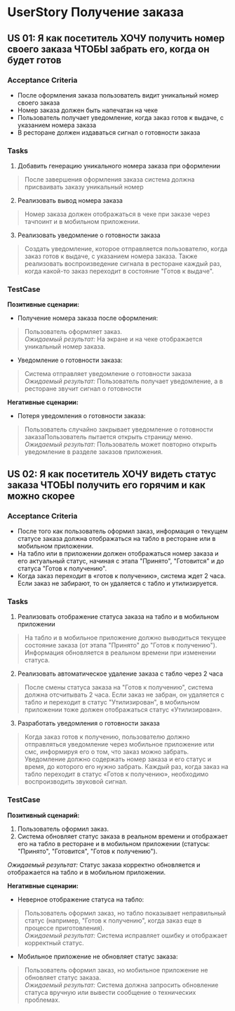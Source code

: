 # UserStory Получение заказа

## US 01: Я как посетитель ХОЧУ получить номер своего заказа ЧТОБЫ забрать его, когда он будет готов
### Acceptance Criteria 
- После оформления заказа пользователь видит уникальный номер своего заказа
- Номер заказа должен быть напечатан на чеке
- Пользователь получает уведомление, когда заказ готов к выдаче, с указанием номера заказа
- В ресторане должен издаваться сигнал о готовности заказа
### Tasks
1. Добавить генерацию уникального номера заказа при оформлении
> После завершения оформления заказа система должна присваивать заказу уникальный номер
2. Реализовать вывод номера заказа
>  Номер заказа должен отображаться в чеке при заказе через тачпоинт и в мобильном приложении.
3. Реализовать уведомление о готовности заказа
> Создать уведомление, которое отправляется пользователю, когда заказ готов к выдаче, с указанием номера заказа. Также реализовать воспроизведение сигнала в ресторане каждый раз, когда какой-то заказ переходит в состояние "Готов к выдаче".
### TestCase
**Позитивные сценарии:**
 - Получение номера заказа после оформления:
 > Пользователь оформляет заказ.  
*Ожидаемый результат:* На экране и на чеке отображается уникальный номер заказа.
- Уведомление о готовности заказа:
> Система отправляет уведомление о готовности заказа  
*Ожидаемый результат:* Пользователь получает уведомление, а в ресторане звучит сигнал о готовности

**Негативные сценарии:**
- Потеря уведомления о готовности заказа:
> Пользователь случайно закрывает уведомление о готовности заказаПользователь пытается открыть страницу меню.    
*Ожидаемый результат:* Пользователь может повторно открыть уведомление в разделе заказов приложения.



## US 02: Я как посетитель ХОЧУ видеть статус заказа ЧТОБЫ получить его горячим и как можно скорее
### Acceptance Criteria 
- После того как пользователь оформил заказ, информация о текущем статусе заказа должна отображаться на табло в ресторане или в мобильном приложении. 
- На табло или в приложении должен отображаться номер заказа и его актуальный статус, начиная с этапа "Принято", "Готовится" и до статуса "Готов к получению".
- Когда заказ переходит в «готов к получению», система ждет 2 часа. Если заказ не забирают, то он удаляется с табло и утилизируется.
### Tasks
1.	Реализовать отображение статуса заказа на табло и в мобильном приложении
> На табло и в мобильное приложение должно выводиться текущее состояние заказа (от этапа "Принято" до "Готов к получению"). Информация обновляется в реальном времени при изменении статуса.
2.	Реализовать автоматическое удаление заказа с табло через 2 часа
> После смены статуса заказа на "Готов к получению", система должна отсчитывать 2 часа. Если заказ не забран, он удаляется с табло и переходит в статус "Утилизирован", в мобильном приложении тоже должен отображаться статус «Утилизирован».
3.	Разработать уведомления о готовности заказа
> Когда заказ готов к получению, пользователю должно отправляться уведомление через мобильное приложение или смс, информируя его о том, что заказ можно забрать. Уведомление должно содержать номер заказа и его статус и время, до которого его нужно забрать. Каждый раз, когда заказ на табло переходит в статус «Готов к получению», необходимо воспроизводить звуковой сигнал.
### TestCase
**Позитивный сценарий:**
1.	Пользователь оформил заказ.
2.	Система обновляет статус заказа в реальном времени и отображает его на табло в ресторане и в мобильном приложении (статусы: "Принято", "Готовится", "Готов к получению").

*Ожидаемый результат:* Статус заказа корректно обновляется и отображается на табло и в мобильном приложении.

**Негативные сценарии:**
- Неверное отображение статуса на табло:
> Пользователь оформил заказ, но табло показывает неправильный статус (например, "Готов к получению", когда заказ еще в процессе приготовления).  
*Ожидаемый результат:* Система исправляет ошибку и отображает корректный статус.
- Мобильное приложение не обновляет статус заказа:
> Пользователь оформил заказ, но мобильное приложение не обновляет статус заказа.  
*Ожидаемый результат:* Система должна запросить обновление статуса вручную или вывести сообщение о технических проблемах.
